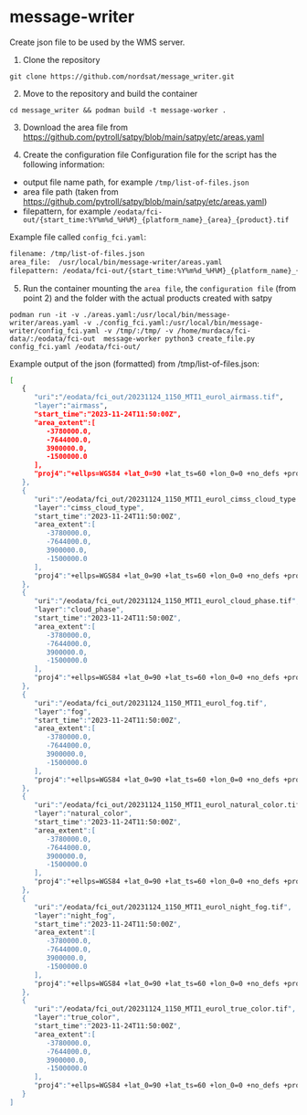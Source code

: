 # message-writer

Create json file to be used by the WMS server.

1. Clone the repository
```
git clone https://github.com/nordsat/message_writer.git
```

2. Move to the repository and build the container
```
cd message_writer && podman build -t message-worker .
```

3. Download the area file from https://github.com/pytroll/satpy/blob/main/satpy/etc/areas.yaml

4. Create the configuration file
Configuration file for the script has the following information:
  - output file name path, for example `/tmp/list-of-files.json`
  - area file path (taken from https://github.com/pytroll/satpy/blob/main/satpy/etc/areas.yaml)
  - filepattern, for example `/eodata/fci-out/{start_time:%Y%m%d_%H%M}_{platform_name}_{area}_{product}.tif`

Example file called `config_fci.yaml`:
```bash
filename: /tmp/list-of-files.json
area_file:  /usr/local/bin/message-writer/areas.yaml
filepattern: /eodata/fci-out/{start_time:%Y%m%d_%H%M}_{platform_name}_{area}_{product}.tif
```
  
5. Run the container mounting the `area file`, the `configuration file` (from point 2) and the folder with the actual products created with satpy
```
podman run -it -v ./areas.yaml:/usr/local/bin/message-writer/areas.yaml -v ./config_fci.yaml:/usr/local/bin/message-writer/config_fci.yaml -v /tmp/:/tmp/ -v /home/murdaca/fci-data/:/eodata/fci-out  message-worker python3 create_file.py config_fci.yaml /eodata/fci-out/
```

Example output of the json (formatted) from /tmp/list-of-files.json:

```bash
[
   {
      "uri":"/eodata/fci_out/20231124_1150_MTI1_eurol_airmass.tif",
      "layer":"airmass",
      "start_time":"2023-11-24T11:50:00Z",
      "area_extent":[
         -3780000.0,
         -7644000.0,
         3900000.0,
         -1500000.0
      ],
      "proj4":"+ellps=WGS84 +lat_0=90 +lat_ts=60 +lon_0=0 +no_defs +proj=stere +type=crs +units=m +x_0=0 +y_0=0"
   },
   {
      "uri":"/eodata/fci_out/20231124_1150_MTI1_eurol_cimss_cloud_type.tif",
      "layer":"cimss_cloud_type",
      "start_time":"2023-11-24T11:50:00Z",
      "area_extent":[
         -3780000.0,
         -7644000.0,
         3900000.0,
         -1500000.0
      ],
      "proj4":"+ellps=WGS84 +lat_0=90 +lat_ts=60 +lon_0=0 +no_defs +proj=stere +type=crs +units=m +x_0=0 +y_0=0"
   },
   {
      "uri":"/eodata/fci_out/20231124_1150_MTI1_eurol_cloud_phase.tif",
      "layer":"cloud_phase",
      "start_time":"2023-11-24T11:50:00Z",
      "area_extent":[
         -3780000.0,
         -7644000.0,
         3900000.0,
         -1500000.0
      ],
      "proj4":"+ellps=WGS84 +lat_0=90 +lat_ts=60 +lon_0=0 +no_defs +proj=stere +type=crs +units=m +x_0=0 +y_0=0"
   },
   {
      "uri":"/eodata/fci_out/20231124_1150_MTI1_eurol_fog.tif",
      "layer":"fog",
      "start_time":"2023-11-24T11:50:00Z",
      "area_extent":[
         -3780000.0,
         -7644000.0,
         3900000.0,
         -1500000.0
      ],
      "proj4":"+ellps=WGS84 +lat_0=90 +lat_ts=60 +lon_0=0 +no_defs +proj=stere +type=crs +units=m +x_0=0 +y_0=0"
   },
   {
      "uri":"/eodata/fci_out/20231124_1150_MTI1_eurol_natural_color.tif",
      "layer":"natural_color",
      "start_time":"2023-11-24T11:50:00Z",
      "area_extent":[
         -3780000.0,
         -7644000.0,
         3900000.0,
         -1500000.0
      ],
      "proj4":"+ellps=WGS84 +lat_0=90 +lat_ts=60 +lon_0=0 +no_defs +proj=stere +type=crs +units=m +x_0=0 +y_0=0"
   },
   {
      "uri":"/eodata/fci_out/20231124_1150_MTI1_eurol_night_fog.tif",
      "layer":"night_fog",
      "start_time":"2023-11-24T11:50:00Z",
      "area_extent":[
         -3780000.0,
         -7644000.0,
         3900000.0,
         -1500000.0
      ],
      "proj4":"+ellps=WGS84 +lat_0=90 +lat_ts=60 +lon_0=0 +no_defs +proj=stere +type=crs +units=m +x_0=0 +y_0=0"
   },
   {
      "uri":"/eodata/fci_out/20231124_1150_MTI1_eurol_true_color.tif",
      "layer":"true_color",
      "start_time":"2023-11-24T11:50:00Z",
      "area_extent":[
         -3780000.0,
         -7644000.0,
         3900000.0,
         -1500000.0
      ],
      "proj4":"+ellps=WGS84 +lat_0=90 +lat_ts=60 +lon_0=0 +no_defs +proj=stere +type=crs +units=m +x_0=0 +y_0=0"
   }
]
```
